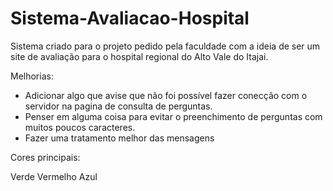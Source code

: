 # Sistema-Avaliacao-Hospital
Sistema criado para o projeto pedido pela faculdade com a ideia de ser um site de avaliação para o hospital regional do Alto Vale do Itajai.

Melhorias:

- Adicionar algo que avise que não foi possível fazer conecção com o servidor na pagina de consulta de perguntas.
- Penser em alguma coisa para evitar o preenchimento de perguntas com muitos poucos caracteres.
- Fazer uma tratamento melhor das mensagens

Cores principais: 

Verde
Vermelho
Azul
